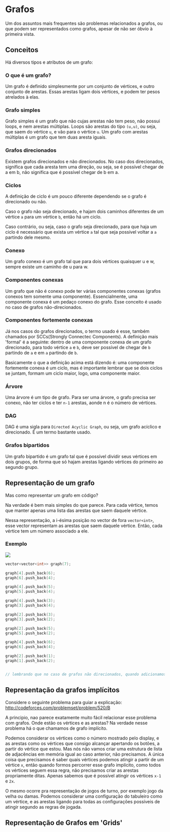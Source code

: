 # Grafos

Um dos assuntos mais frequentes são problemas relacionados a grafos, ou que podem ser representados como grafos, apesar de não ser óbvio à primeira vista.

## Conceitos

Há diversos tipos e atributos de um grafo:

### O que é um grafo?

Um grafo é definido simplesmente por um conjunto de vértices, e outro conjunto de arestas. Essas arestas ligam dois vértices, e podem ter pesos atrelados à elas.

### Grafo simples

Grafo simples é um grafo que não cujas arestas não tem peso, não possui loops, e nem arestas múltiplas. Loops são arestas do tipo `(u,u)`,  ou seja, que saem do vértice `u`, e vão para o vértice `u`. Um grafo com arestas múltiplas é um grafo que tem duas aresta iguais.

### Grafos direcionados

Existem grafos direcionados e não direcionados. No caso dos direcionados, significa que cada aresta tem uma direção, ou seja, se é possível chegar de a em b, não significa que é possível chegar de b em a.

### Ciclos

A definição de ciclo é um pouco diferente dependendo se o grafo é direcionado ou não.

 Caso o grafo não seja direcionado, e hajam dois caminhos diferentes de um vértice `a` para um vértice `b`, então há um ciclo.

 Caso contrário, ou seja, caso o grafo seja direcionado, para que haja um ciclo é necessário que exista um vértice `a` tal que seja possível voltar a `a` partindo dele mesmo.

### Conexo

Um grafo conexo é um grafo tal que para dois vértices quaisquer u e w, sempre existe um caminho de u para w.

### Componentes conexas

Um grafo que não é conexo pode ter várias componentes conexas (grafos conexos tem somente uma componente). Essencialmente, uma componente conexa é um pedaço conexo do grafo. Esse conceito é usado no caso de grafos não-direcionados.

### Componentes fortemente conexas

Já nos casos do grafos direcionados, o termo usado é esse, também chamados por SCCs(Strongly Connectec Components). A definição mais 'formal' é a seguinte: dentro de uma componente conexa de um grafo direcionado, para todo vértice `a` e `b`, deve ser possível de chegar de `b` partindo de `a` e em `a` partindo de `b`.

Basicamente o que a definição acima está dizendo é: uma componente fortemente conexa é um ciclo, mas é importante lembrar que se dois ciclos se juntam, formam um ciclo maior, logo, uma componente maior.
### Árvore

Uma árvore é um tipo de grafo. Para ser uma árvore, o grafo precisa ser conexo, não ter ciclos e ter `n-1` arestas, aonde n é o número de vértices.

### DAG

DAG é uma sigla para `Directed Acyclic Graph`, ou seja, um grafo acíclico e direcionado. É um termo bastante usado.

### Grafos bipartidos

Um grafo bipartido é um grafo tal que é possível dividir seus vértices em dois grupos, de forma que só hajam arestas ligando vértices do primeiro ao segundo grupo.



## Representação de um grafo

Mas como representar um grafo em código?

Na verdade é bem mais simples do que parece. Para cada vértice, temos que manter apenas uma lista das arestas que saem daquele vértice.

Nessa representação, a i-ésima posição no vector de fora `vector<int>`, esse vector representam as arestas que saem daquele vértice. Então, cada vértice tem um número associado a ele.

### Exemplo 
<img src="http://danielamaral.wikidot.com/local--files/agmmo/Grafo.png">

```cpp
vector<vector<int>> graph(7);

graph[4].push_back(6);
graph[6].push_back(4);

graph[4].push_back(5);
graph[5].push_back(4);

graph[4].push_back(3);
graph[3].push_back(4); 

graph[2].push_back(3);
graph[3].push_back(2); 

graph[2].push_back(5);
graph[5].push_back(2); 

graph[4].push_back(6);
graph[6].push_back(4); 

graph[2].push_back(1);
graph[1].push_back(2); 


// lembrando que no caso de grafos não direcionados, quando adicionamos (a,b) precisamos sempre adicionar (b,a) junto.
```

## Representação da grafos implícitos

Considere o seguinte problema para guiar a explicação: http://codeforces.com/problemset/problem/520/B

A principio, nao parece exatamente muito fácil relacionar esse problema com grafos. Onde estão os vértices e as arestas? Na verdade nesse problema há o que chamamos de grafo implícito.

Podemos considerar os vértices como o número mostrado pelo display, e as arestas como os vértices que consigo alcançar apertando os botões, a partir do vértice que estou. Mas nós não vamos criar uma estrutura de lista de adjacências em memória igual ao caso anterior, não precisamos. A única coisa que precisamos é saber quais vértices podemos atingir a partir de um vértice `x`, então quando formos percorrer esse grafo implícito, como todos os vértices seguem essa regra, não precisamos criar as arestas propriamente ditas. Apenas sabemos que é possível atingir os vértices `x-1` e `2x`. 

O mesmo ocorre pra representação de jogos de turno, por exemplo jogo da velha ou damas. Podemos considerar uma configuração do tabuleiro como um vértice, e as arestas ligando para todas as configurações possíveis de atingir segundo as regras de jogada.

## Representação de Grafos em 'Grids'

